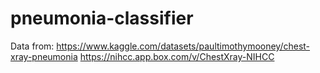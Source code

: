 # pneumonia-classifier
Data from:
https://www.kaggle.com/datasets/paultimothymooney/chest-xray-pneumonia
https://nihcc.app.box.com/v/ChestXray-NIHCC

